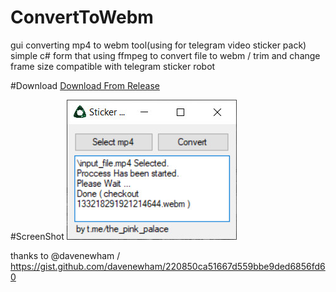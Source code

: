 # ConvertToWebm
gui converting mp4 to webm tool(using for telegram video sticker pack)
simple c# form that using ffmpeg to convert file to webm / trim and change frame size compatible with telegram sticker robot

#Download
[Download From Release](https://github.com/SinaXhpm/ConvertToWebm/releases/download/v1/Release.rar)

#ScreenShot
![screenshot](https://github.com/SinaXhpm/ConvertToWebm/raw/main/screenshot.jpg)

thanks to @davenewham / https://gist.github.com/davenewham/220850ca51667d559bbe9ded6856fd60

